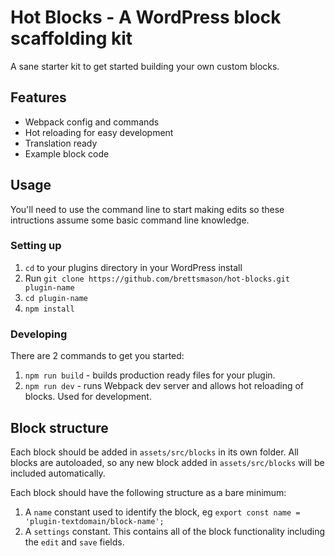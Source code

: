 # Hot Blocks - A WordPress block scaffolding kit

A sane starter kit to get started building your own custom blocks.

## Features

- Webpack config and commands
- Hot reloading for easy development
- Translation ready
- Example block code

## Usage

You'll need to use the command line to start making edits so these intructions assume some basic command line knowledge.

### Setting up

1. `cd` to your plugins directory in your WordPress install
2. Run `git clone https://github.com/brettsmason/hot-blocks.git plugin-name`
3. `cd plugin-name`
4. `npm install`

### Developing

There are 2 commands to get you started:

1. `npm run build` - builds production ready files for your plugin.
2. `npm run dev` - runs Webpack dev server and allows hot reloading of blocks. Used for development.

## Block structure

Each block should be added in `assets/src/blocks` in its own folder.
All blocks are autoloaded, so any new block added in `assets/src/blocks` will be included automatically.

Each block should have the following structure as a bare minimum:

1. A `name` constant used to identify the block, eg `export const name = 'plugin-textdomain/block-name';`
1. A `settings` constant. This contains all of the block functionality including the `edit` and `save` fields.
